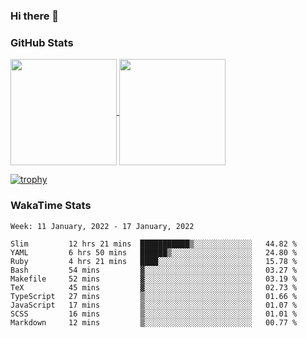 ### Hi there 👋

### GitHub Stats

<a href="https://github.com/anuraghazra/github-readme-stats">
  <img align="center" height="170px" src="https://github-readme-stats.vercel.app/api/top-langs/?username=tksfjt1024&layout=compact&count_private=true&show_icons=true&show_icons=true&theme=graywhite" />
</a>
<a href="https://github.com/anuraghazra/github-readme-stats">
  <img align="center" height="170px" src="https://github-readme-stats.vercel.app/api?username=tksfjt1024&count_private=true&show_icons=true&show_icons=true&theme=graywhite" />
</a>

[![trophy](https://github-profile-trophy.vercel.app/?username=tksfjt1024)](https://github.com/ryo-ma/github-profile-trophy)

### WakaTime Stats

<!--START_SECTION:waka-->
```text
Week: 11 January, 2022 - 17 January, 2022

Slim         12 hrs 21 mins  ███████████▒░░░░░░░░░░░░░   44.82 % 
YAML         6 hrs 50 mins   ██████▒░░░░░░░░░░░░░░░░░░   24.80 % 
Ruby         4 hrs 21 mins   ████░░░░░░░░░░░░░░░░░░░░░   15.78 % 
Bash         54 mins         ▓░░░░░░░░░░░░░░░░░░░░░░░░   03.27 % 
Makefile     52 mins         ▓░░░░░░░░░░░░░░░░░░░░░░░░   03.19 % 
TeX          45 mins         ▓░░░░░░░░░░░░░░░░░░░░░░░░   02.73 % 
TypeScript   27 mins         ▒░░░░░░░░░░░░░░░░░░░░░░░░   01.66 % 
JavaScript   17 mins         ▒░░░░░░░░░░░░░░░░░░░░░░░░   01.07 % 
SCSS         16 mins         ▒░░░░░░░░░░░░░░░░░░░░░░░░   01.01 % 
Markdown     12 mins         ▒░░░░░░░░░░░░░░░░░░░░░░░░   00.77 % 
```
<!--END_SECTION:waka-->
